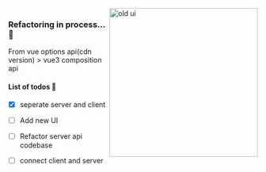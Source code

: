 <img title="old ui" align="right" src="https://github.com/David-code-hub/attendancemanager/assets/55393687/055a2265-3ed3-4a03-a01d-fa11da784d6f" width="300"/>

### Refactoring in process...🚀

From vue options api(cdn version) > vue3 composition api

#### List of todos 🌳

- [x] seperate server and client
- [ ] Add new UI
- [ ] Refactor server api codebase
- [ ] connect client and server

